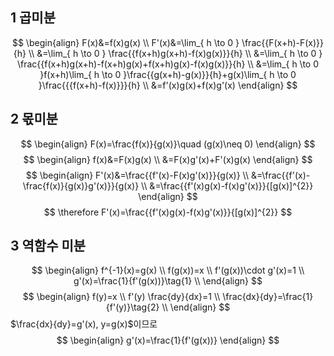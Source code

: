 ## 1 곱미분
$$
\begin{align}
F(x)&=f(x)g(x) \\
F'(x)&=\lim_{ h \to 0 } \frac{{F(x+h)-F(x)}}{h} \\
&=\lim_{ h \to 0 } \frac{{f(x+h)g(x+h)-f(x)g(x)}}{h} \\
&=\lim_{ h \to 0 } \frac{{f(x+h)g(x+h)-f(x+h)g(x)+f(x+h)g(x)-f(x)g(x)}}{h} \\
&=\lim_{ h \to 0 }f(x+h)\lim_{ h \to 0 }\frac{{g(x+h)-g(x)}}{h}+g(x)\lim_{ h \to 0 }\frac{{{f(x+h)-f(x)}}}{h} \\
&=f'(x)g(x)+f(x)g'(x)
\end{align}
$$
## 2 몫미분
$$
\begin{align}
F(x)=\frac{f(x)}{g(x)}\quad (g(x)\neq 0)
\end{align}
$$
$$
\begin{align}
f(x)&=F(x)g(x) \\
&=F(x)g'(x)+F'(x)g(x)
\end{align}
$$
$$
\begin{align}
F'(x)&=\frac{{f'(x)-F(x)g'(x)}}{g(x)} \\
&=\frac{{f'(x)-\frac{f(x)}{g(x)}g'(x)}}{g(x)} \\
&=\frac{{f'(x)g(x)-f(x)g'(x)}}{[g(x)]^{2}}
\end{align}
$$
$$
\therefore F'(x)=\frac{{f'(x)g(x)-f(x)g'(x)}}{[g(x)]^{2}}
$$
## 3 역함수 미분
$$
\begin{align}
f^{-1}(x)=g(x) \\
f(g(x))=x \\
f'(g(x))\cdot g'(x)=1 \\
g'(x)=\frac{1}{f'(g(x))}\tag{1} \\
\end{align}
$$
$$
\begin{align}
f(y)=x \\
f'(y) \frac{dy}{dx}=1 \\
\frac{dx}{dy}=\frac{1}{f'(y)}\tag{2} \\
\end{align}
$$
$\frac{dx}{dy}=g'(x), y=g(x)$이므로
$$
\begin{align}
g'(x)=\frac{1}{f'(g(x))}
\end{align}
$$

